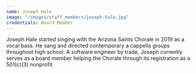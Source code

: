 ```yaml
---
name: Joseph Hale
image: "/images/staff_members/joseph-hale.jpg"
credentials: Board Member
---
```


Joseph Hale started singing with the Arizona Saints Chorale in 2019 as a vocal
bass. He sang and directed contemporary a cappella groups throughout high
school. A software engineer by trade, Joseph currently serves as a board member
helping the Chorale through its registration as a 501(c)(3) nonprofit. 